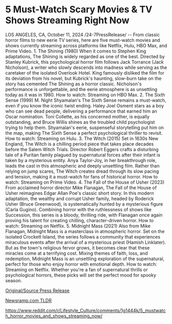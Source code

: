 # 5 Must-Watch Scary Movies & TV Shows Streaming Right Now

LOS ANGELES, CA, October 11, 2024 /24-7PressRelease/ -- From classic horror films to new eerie TV series, here are five must-watch movies and shows currently streaming across platforms like Netflix, Hulu, HBO Max, and Prime Video.  1. The Shining (1980) When it comes to Stephen King adaptations, The Shining is widely regarded as one of the best. Directed by Stanley Kubrick, this psychological horror film follows Jack Torrance (Jack Nicholson), a writer who slowly descends into madness while serving as the caretaker of the isolated Overlook Hotel. King famously disliked the film for its deviation from his novel, but Kubrick's haunting, slow-burn take on the story has cemented The Shining as a horror classic. Nicholson's performance is unforgettable, and the eerie atmosphere is as unsettling today as it was in 1980.  How to watch: Streaming on HBO Max.  2. The Sixth Sense (1999) M. Night Shyamalan's The Sixth Sense remains a must-watch, even if you know the iconic twist ending. Haley Joel Osment stars as a boy who can see dead people, delivering a performance that earned him an Oscar nomination. Toni Collette, as his concerned mother, is equally outstanding, and Bruce Willis shines as the troubled child psychologist trying to help them. Shyamalan's eerie, suspenseful storytelling put him on the map, making The Sixth Sense a perfect psychological thriller to revisit.  How to watch: Streaming on Hulu.  3. The Witch (2015) Set in 1630s New England, The Witch is a chilling period piece that takes place decades before the Salem Witch Trials. Director Robert Eggers crafts a disturbing tale of a Puritan family plagued by supernatural forces after their infant is taken by a mysterious entity. Anya Taylor-Joy, in her breakthrough role, leads the cast in this atmospheric and deeply unsettling film. Rather than relying on jump scares, The Witch creates dread through its slow pacing and tension, making it a must-watch for fans of historical horror.  How to watch: Streaming on Prime Video.  4. The Fall of the House of Usher (2023) From acclaimed horror director Mike Flanagan, The Fall of the House of Usher reimagines Edgar Allan Poe's classic short story. In this modern adaptation, the wealthy and corrupt Usher family, headed by Roderick Usher (Bruce Greenwood), is systematically hunted by a mysterious figure (Carla Gugino). Combining horror with the ruthlessness of shows like Succession, this series is a bloody, thrilling ride, with Flanagan once again proving his talent for creating chilling, character-driven horror.  How to watch: Streaming on Netflix.  5. Midnight Mass (2021) Also from Mike Flanagan, Midnight Mass is a masterclass in atmospheric horror. Set on the isolated Crockett Island, the series follows a community that experiences miraculous events after the arrival of a mysterious priest (Hamish Linklater). But as the town's religious fervor grows, it becomes clear that these miracles come at a terrifying cost. Mixing themes of faith, loss, and redemption, Midnight Mass is an unsettling exploration of the supernatural, perfect for those who enjoy horror with emotional depth.  How to watch: Streaming on Netflix.  Whether you're a fan of supernatural thrills or psychological horrors, these picks will set the perfect mood for spooky season. 

[Original/Source Press Release](https://www.24-7pressrelease.com/press-release/515032/5-must-watch-scary-movies-tv-shows-streaming-right-now)
                    

[Newsramp.com TLDR](None) 

https://www.reddit.com/r/Lifestyle_Culture/comments/1g1444k/5_mustwatch_horror_movies_and_shows_streaming_now/
